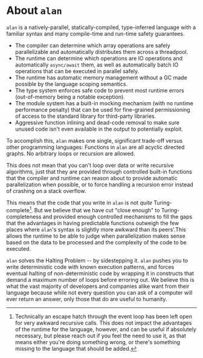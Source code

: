 # About `alan`

`alan` is a natively-parallel, statically-compiled, type-inferred language with a familiar syntax and many compile-time and run-time safety guarantees.

* The compiler can determine which array operations are safely parallelizable and automatically distributes them across a threadpool.
* The runtime can determine which operations are IO operations and automatically `async/await` them, as well as automatically batch IO operations that can be executed in parallel safely.
* The runtime has automatic memory management without a GC made possible by the language scoping semantics.
* The type system enforces safe code to prevent most runtime errors (out-of-memory being a notable exception).
* The module system has a built-in mocking mechanism (with no runtime performance penalty) that can be used for fine-grained permissioning of access to the standard library for third-party libraries.
* Aggressive function inlining and dead-code removal to make sure unused code isn't even available in the output to potentially exploit.

To accomplish this, `alan` makes one single, significant trade-off versus other programming languages: Functions in `alan` are all acyclic directed graphs. No arbitrary loops or recursion are allowed.

This does not mean that you can't loop over data or write recursive algorithms, just that they are provided through controlled built-in functions that the compiler and runtime can reason about to provide automatic parallelization when possible, or to force handling a recursion error instead of crashing on a stack overflow.

This means that the code that you write in `alan` is not *quite* Turing-complete[^1]. But we believe that we have cut "close enough" to Turing-completeness and provided enough controlled mechanisms to fill the gaps that the advantages in having predictable functions outweigh the few places where `alan`'s syntax is slightly more awkward than its peers'.This allows the runtime to be able to judge when parallelization makes sense based on the data to be processed and the complexity of the code to be executed.

`alan` solves the Halting Problem -- by sidestepping it. `alan` pushes you to write deterministic code with known execution patterns, and forces eventual halting of non-deterministic code by wrapping it in constructs that demand a maximum number of loops before erroring out. We believe this is what the vast majority of developers and companies alike want from their language because while not every question you can ask of a computer will ever return an answer, only those that do are useful to humanity.

[^1]: Technically an escape hatch through the event loop has been left open for very awkward recursive calls. This does not impact the advantages of the runtime for the language, however, and can be useful if absolutely necessary, but please reach out if you feel the need to use it, as that means either you're doing something wrong, or there's something missing to the language that should be added.
